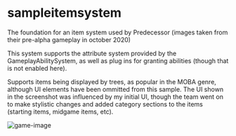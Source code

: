 # sampleitemsystem

The foundation for an item system used by Predecessor (images taken from their pre-alpha gameplay in october 2020)

This system supports the attribute system provided by the GameplayAbilitySystem, as well as plug ins for granting abilities (though that is not enabled here).

Supports items being displayed by trees, as popular in the MOBA genre, although UI elements have been ommitted from this sample. The UI shown in the screenshot was influenced by my initial
UI, though the team went on to make stylistic changes and added category sections to the items (starting items, midgame items, etc).

![game-image](https://cdn.discordapp.com/attachments/381955162387906572/826225882372767774/unknown.png)
